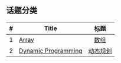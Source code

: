 ## 话题分类

| # | Title | 标题 |
| :-: | - | :-: |
| 1 | [Array](https://github.com/openset/leetcode/tree/master/tag/array) | [数组](https://github.com/openset/leetcode/tree/master/tag/array) |
| 2 | [Dynamic Programming](https://github.com/openset/leetcode/tree/master/tag/dynamic-programming) | [动态规划](https://github.com/openset/leetcode/tree/master/tag/dynamic-programming) |
